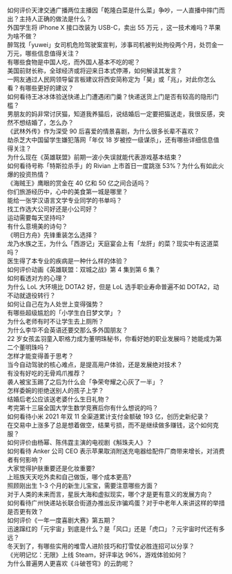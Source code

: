 如何评价天津交通广播两位主播因「乾隆白菜是什么菜」争吵，一人直播中摔门而出？主持人正确的做法是什么？  
外国学生将 iPhone X 接口改装为 USB-C，卖出 55 万元 ，这一技术难吗？苹果为啥不做？  
醉驾找「yuwei」女司机危险驾驶案宣判，涉事司机被判处拘役两个月，处罚金一万元，哪些信息值得关注？  
有哪些食物是中国人吃，而外国人基本不吃的呢？  
美国前财长称，全球经济或将迎来日本式停滞，如何解读其发言？  
一网友通过人民网领导留言板建议将西安简称定为「昊」或「兆」，对此你怎么看？有哪些更好的建议？  
如何看待王冰冰体验送快递上门遭遇闭门羹？快递送货上门是否有较高的隐形门槛？  
男朋友的妈非常讨厌猫，知道我养猫后，说结婚后一定要把猫送走，我很反感，突然不想结婚了，怎么办？  
《武林外传》作为深受 90 后喜爱的情景喜剧，为什么很多长辈不喜欢？  
劫杀芝大中国留学生嫌犯落网「年仅 18 岁被控一级谋杀」，还有哪些详细信息值得关注？  
为什么现在《英雄联盟》前期一波小失误就能代表游戏基本结束？  
如何看待号称「特斯拉杀手」的 Rivian 上市首日一度跳涨 53%？为什么有如此火爆的投资热情？  
《海贼王》鹰眼的赏金在 40 亿和 50 亿之间合适吗？  
你们旅游经历中，心中的美食第一城是哪里？  
能给一张学汉语言文学专业同学的书单吗？  
找工作选大公司好还是小公司好？  
运动需要每天坚持吗?  
有什么意境美的诗句？  
《明日方舟》先锋重装怎么选择？  
龙乃水族之王，为什么「西游记」天庭宴会上有「龙肝」的菜？现实中有这道菜吗？  
医生得了本专业的疾病是一种什么样的体验？  
如何评价动画《英雄联盟：双城之战》第 4 集到第 6 集？  
如何看透对方的心理？  
为什么 LoL 大环境比 DOTA2 好，但是 LoL 选手职业寿命普遍不如 DOTA2，动不动就退役转行？  
如何让自己在为人处世上变得强势？  
有哪些超级尴尬的「小学生白日梦文学」？  
为什么老师有时不让学生去上厕所？  
为什么李华不会英语还要交那么多外国朋友？  
22 岁女孩孟羽童入职格力成为董明珠秘书，你看好她的职业发展吗？她能成为第二个董明珠吗？  
怎样才能变得善于思考？  
当今自动驾驶的核心难点，是提高用户体验，还是发展绝对技术？  
有没有好吃的无骨鸡爪推荐？  
袭人被宝玉踢了之后为什么会「争荣夸耀之心灰了一半」？  
怎样委婉的拒绝送别人的孩子上学？  
结婚后老公应该送老婆什么生日礼物？  
考完第十三届全国大学生数学竞赛后你有什么想说的吗？  
如何看待小米 2021  年双 11 全渠道累计支付金额破 193 亿，创历史新纪录？  
在交易中上涨多了总是想着做空，结果亏损，而不是继续做多赚钱，这个如何克服？  
如何评价由杨幂、陈伟霆主演的电视剧《斛珠夫人》？  
如何看待 Anker 公司 CEO 表示苹果取消附送充电器给配件厂商带来增长，对消费者有何影响？  
大家觉得护肤重要还是化妆重要?  
上班族天天吃外卖和自己做饭，哪个成本更高?  
照顾刚出生 1-3 个月的新生儿宝宝，需要注意哪些方面？  
对于人类的未来而言，星辰大海和虚拟现实，哪个才是更有意义的发展方向？  
如何看待广州快递站长联合街道办推出反诈骗鸡蛋？对于中老年人来讲这样的举措是否更有效？  
如何评价《一年一度喜剧大赛》第五期？  
迅速蹿红的「元宇宙」到底是什么？是「风口」还是「虎口」？元宇宙时代还有多远？  
冬天到了，有哪些实用的堆雪人进阶技巧和打雪仗必胜连招可以分享？  
《光明记忆：无限》上线 Steam，好评率达 96%，游戏体验如何？  
为什么普遍男人更喜欢《斗破苍穹》的云韵呢？  
